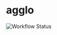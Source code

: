 # agglo

![Workflow Status](https://github.com/kmgreen2/agglo/workflows/.github/workflows/go.yml/badge.svg)
